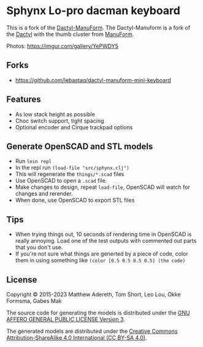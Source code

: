 # Sphynx Lo-pro dacman keyboard

This is a fork of the [Dactyl-ManuForm](https://github.com/tshort/dactyl-keyboard). The Dactyl-Manuform is a fork of the [Dactyl](https://github.com/adereth/dactyl-keyboard) with the thumb cluster from [ManuForm](https://github.com/jeffgran/ManuForm).

Photos: https://imgur.com/gallery/YePWDY5

## Forks

- https://github.com/lebastaq/dactyl-manuform-mini-keyboard

## Features

- As low stack height as possible
- Choc switch support, tight spacing
- Optional encoder and Cirque trackpad options

## Generate OpenSCAD and STL models

- Run `lein repl`
- In the repl run `(load-file "src/sphynx.clj")`
- This will regenerate the `things/*.scad` files
- Use OpenSCAD to open a `.scad` file.
- Make changes to design, repeat `load-file`, OpenSCAD will watch for changes and rerender.
- When done, use OpenSCAD to export STL files

## Tips

- When trying things out, 10 seconds of rendering time in OpenSCAD is really annoying. Load one of the test outputs with commented out parts that you don't use.
- If you're not sure what things are generted by a piece of code, color them in using something like
  `(color [0.5 0.5 0.5 0.5] (the code)`

## License

Copyright © 2015-2023 Matthew Adereth, Tom Short, Leo Lou, Okke Formsma, Gabes Mak

The source code for generating the models is distributed under the [GNU AFFERO GENERAL PUBLIC LICENSE Version 3](LICENSE).

The generated models are distributed under the [Creative Commons Attribution-ShareAlike 4.0 International (CC BY-SA 4.0)](LICENSE-models).
